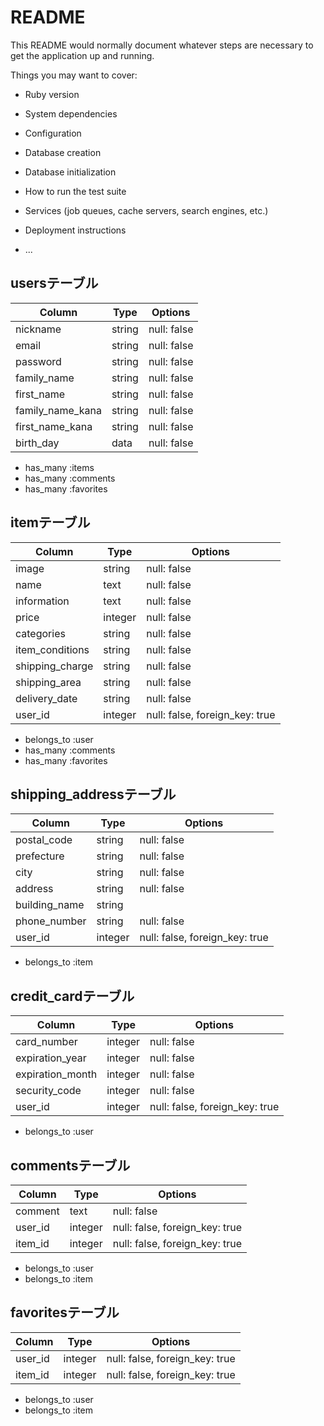 # README

This README would normally document whatever steps are necessary to get the
application up and running.

Things you may want to cover:

* Ruby version

* System dependencies

* Configuration

* Database creation

* Database initialization

* How to run the test suite

* Services (job queues, cache servers, search engines, etc.)

* Deployment instructions

* ...


## usersテーブル
|Column|Type|Options|
|------|----|-------|
|nickname|string|null: false|
|email|string|null: false|
|password|string|null: false|
|family_name|string|null: false|
|first_name|string|null: false|
|family_name_kana|string|null: false|
|first_name_kana|string|null: false|
|birth_day|data|null: false|

- has_many :items  
- has_many :comments
- has_many :favorites

## itemテーブル
|Column|Type|Options|
|------|----|-------|
|image|string|null: false|
|name|text|null: false|
|information|text|null: false|
|price|integer|null: false|
|categories|string|null: false|
|item_conditions|string|null: false|
|shipping_charge|string|null: false|
|shipping_area|string|null: false|
|delivery_date|string|null: false|
|user_id|integer|null: false, foreign_key: true|

- belongs_to :user
- has_many :comments
- has_many :favorites

## shipping_addressテーブル
|Column|Type|Options|
|------|----|-------|
|postal_code|string|null: false|
|prefecture|string|null: false|
|city|string|null: false|
|address|string|null: false|
|building_name|string|
|phone_number|string|null: false|
|user_id|integer|null: false, foreign_key: true|

- belongs_to :item

## credit_cardテーブル
|Column|Type|Options|
|------|----|-------|
|card_number|integer|null: false|
|expiration_year|integer|null: false|
|expiration_month|integer|null: false|
|security_code|integer|null: false|
|user_id|integer|null: false, foreign_key: true|

- belongs_to :user

## commentsテーブル
|Column|Type|Options|
|------|----|-------|
|comment|text|null: false|
|user_id|integer|null: false, foreign_key: true|
|item_id|integer|null: false, foreign_key: true|

- belongs_to :user
- belongs_to :item

## favoritesテーブル
|Column|Type|Options|
|------|----|-------|
|user_id|integer|null: false, foreign_key: true|
|item_id|integer|null: false, foreign_key: true|

- belongs_to :user
- belongs_to :item




